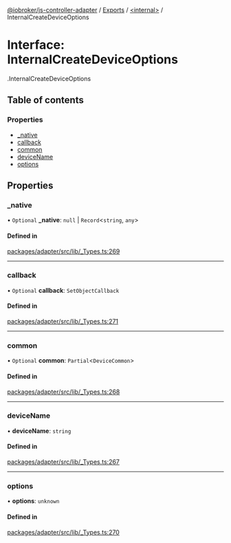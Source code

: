 [@iobroker/js-controller-adapter](../README.md) / [Exports](../modules.md) / [<internal\>](../modules/internal_.md) / InternalCreateDeviceOptions

# Interface: InternalCreateDeviceOptions

[<internal>](../modules/internal_.md).InternalCreateDeviceOptions

## Table of contents

### Properties

- [\_native](internal_.InternalCreateDeviceOptions.md#_native)
- [callback](internal_.InternalCreateDeviceOptions.md#callback)
- [common](internal_.InternalCreateDeviceOptions.md#common)
- [deviceName](internal_.InternalCreateDeviceOptions.md#devicename)
- [options](internal_.InternalCreateDeviceOptions.md#options)

## Properties

### \_native

• `Optional` **\_native**: ``null`` \| `Record`<`string`, `any`\>

#### Defined in

[packages/adapter/src/lib/_Types.ts:269](https://github.com/ioBroker/ioBroker.js-controller/blob/8b30b890/packages/adapter/src/lib/_Types.ts#L269)

___

### callback

• `Optional` **callback**: `SetObjectCallback`

#### Defined in

[packages/adapter/src/lib/_Types.ts:271](https://github.com/ioBroker/ioBroker.js-controller/blob/8b30b890/packages/adapter/src/lib/_Types.ts#L271)

___

### common

• `Optional` **common**: `Partial`<`DeviceCommon`\>

#### Defined in

[packages/adapter/src/lib/_Types.ts:268](https://github.com/ioBroker/ioBroker.js-controller/blob/8b30b890/packages/adapter/src/lib/_Types.ts#L268)

___

### deviceName

• **deviceName**: `string`

#### Defined in

[packages/adapter/src/lib/_Types.ts:267](https://github.com/ioBroker/ioBroker.js-controller/blob/8b30b890/packages/adapter/src/lib/_Types.ts#L267)

___

### options

• **options**: `unknown`

#### Defined in

[packages/adapter/src/lib/_Types.ts:270](https://github.com/ioBroker/ioBroker.js-controller/blob/8b30b890/packages/adapter/src/lib/_Types.ts#L270)
